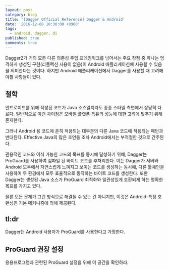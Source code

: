 ```yaml
---
layout: post
category: blog
title: '[Dagger Official Reference] Dagger & Android'
date: '2016-12-08 10:30:00 +0900'
tags:
  - android, dagger, di
published: true
comments: true
---
```


Dagger2가 거의 모든 다른 의존성 주입 프레임워크를 넘어서는 주요 장점 중 하나는 엄격하게 생성된 구현(리플렉션 사용이 없음)이 Android 애플리케이션에 사용될 수 있음을 의미한다는 것이다. 하지만 Android 애플리케이션에서 Dagger를 사용할 때 고려해야할 사항들이 있다.

## 철학

안드로이드를 위해 작성된 코드가 Java 소스일지라도 종종 스타일 측면에서 상당히 다르다. 일반적으로 이런 차이점은 모바일 플랫폼 특유의 성능에 대한 고려에 맞추기 위해 존재한다.

그러나 Android 용 코드에 흔히 적용되는 대부분의 다른 Java 코드에 적용되는 패턴과 반대된다. Effective Java의 많은 조언들 조차 Android에서는 부적절한 것으로 간주된다.

관용적인 코드와 이식 가능한 코드의 목표를 동시에 달성하기 위해, Dagger는 ProGuard를 사용하여 컴파일 된 바이트 코드를 후처리한다. 이는 Dagger가 서버와 Android 모두에서 자연스럽게 느껴지고 보이는 코드를 생성하는 동시에, 다른 툴체인을 사용하여 두 환경에서 모두 효율적으로 동작하는 바이트 코드를 생성한다. 또한 Dagger는 생성된 Java 소스가 ProGuard 최적화와 일관성있게 호환되게 하는 명확한 목표를 가지고 있다.

물론 모든 문제가 그런 방식으로 해결될 수 있는 건 아니지만, 이것은 Android-특정 호환성은 기본 메커니즘에 의해 제공된다.

## tl:dr

Dagger는 Android 사용자가 ProGuard를 사용한다고 가정한다.

## ProGuard 권장 설정

응용프로그램과 관련된 ProGuard 설정을 위해 이 공간을 확인하라.
